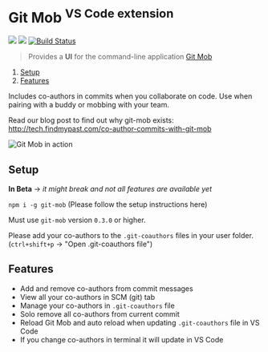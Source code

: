 # Git Mob <sup>VS Code extension</sup>

[![](https://vsmarketplacebadge.apphb.com/version-short/RichardKotze.git-mob.svg)](https://marketplace.visualstudio.com/items?itemName=RichardKotze.git-mob) [![](https://vsmarketplacebadge.apphb.com/rating-short/RichardKotze.git-mob.svg)](https://marketplace.visualstudio.com/items?itemName=RichardKotze.git-mob) [![Build Status](https://dev.azure.com/TinkerTaylor/VS%20code%20extensions/_apis/build/status/rkotze.git-mob-vs-code?branchName=master)](https://dev.azure.com/TinkerTaylor/VS%20code%20extensions/_build/latest?definitionId=1?branchName=master)

> Provides a **UI** for the command-line application [Git Mob](https://github.com/findmypast-oss/git-mob)

1. [Setup](#setup)
1. [Features](#features)

Includes co-authors in commits when you collaborate on code. Use when pairing with a buddy or mobbing with your team.

Read our blog post to find out why git-mob exists: http://tech.findmypast.com/co-author-commits-with-git-mob

![Git Mob in action](https://user-images.githubusercontent.com/10452163/51446144-cc3b6f80-1d05-11e9-87fa-96622a25eedc.gif)

## Setup

**In Beta** -> _it might break and not all features are available yet_

`npm i -g git-mob` (Please follow the setup instructions here)

Must use `git-mob` version `0.3.0` or higher.

Please add your co-authors to the `.git-coauthors` files in your user folder.
(`ctrl+shift+p` -> "Open .git-coauthors file")

## Features

- Add and remove co-authors from commit messages
- View all your co-authors in SCM (git) tab
- Manage your co-authors in `.git-coauthors` file
- Solo remove all co-authors from current commit
- Reload Git Mob and auto reload when updating `.git-coauthors` file in VS Code
- If you change co-authors in terminal it will update in VS Code
